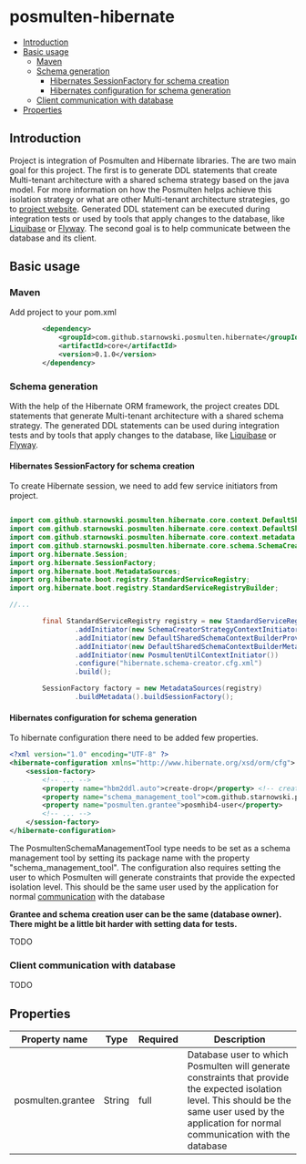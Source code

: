 # posmulten-hibernate

* [Introduction](#introduction)
* [Basic usage](#basic-usage)
    * [Maven](#maven)
    * [Schema generation](#schema-generation)
        * [Hibernates SessionFactory for schema creation](#hibernates-sessionfactory-for-schema-creation)
        * [Hibernates configuration for schema generation](#hibernates-configuration-for-schema-generation)
    * [Client communication with database](#client-communication-with-database)
* [Properties](#properties)

## Introduction

Project is integration of Posmulten and Hibernate libraries.
The are two main goal for this project.
The first is to generate DDL statements that create Multi-tenant architecture with a shared schema strategy based on the java model.
For more information on how the Posmulten helps achieve this isolation strategy or what are other Multi-tenant architecture strategies, go to [project website](https://github.com/starnowski/posmulten). 
Generated DDL statement can be executed during integration tests or used by tools that apply changes to the database, like [Liquibase](https://www.liquibase.org/) or [Flyway](https://flywaydb.org/).
The second goal is to help communicate between the database and its client.

## Basic usage
### Maven
Add project to your pom.xml
```xml
        <dependency>
            <groupId>com.github.starnowski.posmulten.hibernate</groupId>
            <artifactId>core</artifactId>
            <version>0.1.0</version>
        </dependency>
```

### Schema generation

With the help of the Hibernate ORM framework, the project creates DDL statements that generate Multi-tenant architecture with a shared schema strategy.
The generated DDL statements can be used during integration tests and by tools that apply changes to the database, like [Liquibase](https://www.liquibase.org/) or [Flyway](https://flywaydb.org/).

#### Hibernates SessionFactory for schema creation

To create Hibernate session, we need to add few service initiators from project.

```java

import com.github.starnowski.posmulten.hibernate.core.context.DefaultSharedSchemaContextBuilderMetadataEnricherProviderInitiator;
import com.github.starnowski.posmulten.hibernate.core.context.DefaultSharedSchemaContextBuilderProviderInitiator;
import com.github.starnowski.posmulten.hibernate.core.context.metadata.PosmultenUtilContextInitiator;
import com.github.starnowski.posmulten.hibernate.core.schema.SchemaCreatorStrategyContextInitiator;
import org.hibernate.Session;
import org.hibernate.SessionFactory;
import org.hibernate.boot.MetadataSources;
import org.hibernate.boot.registry.StandardServiceRegistry;
import org.hibernate.boot.registry.StandardServiceRegistryBuilder;

//...

        final StandardServiceRegistry registry = new StandardServiceRegistryBuilder()
                .addInitiator(new SchemaCreatorStrategyContextInitiator())
                .addInitiator(new DefaultSharedSchemaContextBuilderProviderInitiator())
                .addInitiator(new DefaultSharedSchemaContextBuilderMetadataEnricherProviderInitiator())
                .addInitiator(new PosmultenUtilContextInitiator())
                .configure("hibernate.schema-creator.cfg.xml")
                .build();

        SessionFactory factory = new MetadataSources(registry)
                .buildMetadata().buildSessionFactory();
```

#### Hibernates configuration for schema generation
To hibernate configuration there need to be added few properties.

```xml
<?xml version="1.0" encoding="UTF-8" ?>
<hibernate-configuration xmlns="http://www.hibernate.org/xsd/orm/cfg">
    <session-factory>
        <!-- ... -->
        <property name="hbm2ddl.auto">create-drop</property> <!-- create, create-drop -->
        <property name="schema_management_tool">com.github.starnowski.posmulten.hibernate.core.schema.PosmultenSchemaManagementTool</property>
        <property name="posmulten.grantee">posmhib4-user</property>
        <!-- ... -->
    </session-factory>
</hibernate-configuration>
```

The PosmultenSchemaManagementTool type needs to be set as a schema management tool by setting its package name with the property "schema_management_tool".
The configuration also requires setting the user to which Posmulten will generate constraints that provide the expected isolation level.
This should be the same user used by the application for normal [communication](#client-communication-with-database) with the database

**Grantee and schema creation user can be the same (database owner). There might be a little bit harder with setting data for tests.**

TODO

### Client communication with database

TODO

## Properties
| Property name |   Type    |   Required  |   Description |
|---------------|-----------|---------------|---------------|
|posmulten.grantee |    String  |   full |   Database user to which Posmulten will generate constraints that provide the expected isolation level. This should be the same user used by the application for normal communication with the database   |
